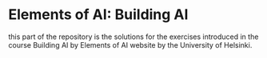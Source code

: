 # Elements of AI: Building AI

this part of the repository is the solutions for the exercises introduced in the course Building AI by Elements of AI website by the University of Helsinki.

